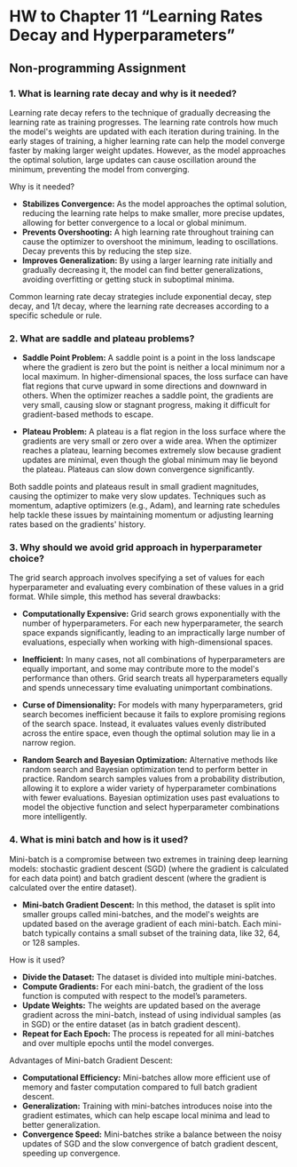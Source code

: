 # HW to Chapter 11 “Learning Rates Decay and Hyperparameters”
## Non-programming Assignment
### 1. What is learning rate decay and why is it needed?

Learning rate decay refers to the technique of gradually decreasing the learning rate as training progresses. The learning rate controls how much the model's weights are updated with each iteration during training. In the early stages of training, a higher learning rate can help the model converge faster by making larger weight updates. However, as the model approaches the optimal solution, large updates can cause oscillation around the minimum, preventing the model from converging.

Why is it needed?

- **Stabilizes Convergence:** As the model approaches the optimal solution, reducing the learning rate helps to make smaller, more precise updates, allowing for better convergence to a local or global minimum.
- **Prevents Overshooting:** A high learning rate throughout training can cause the optimizer to overshoot the minimum, leading to oscillations. Decay prevents this by reducing the step size.
- **Improves Generalization:** By using a larger learning rate initially and gradually decreasing it, the model can find better generalizations, avoiding overfitting or getting stuck in suboptimal minima.

Common learning rate decay strategies include exponential decay, step decay, and 1/t decay, where the learning rate decreases according to a specific schedule or rule.

### 2. What are saddle and plateau problems?

- **Saddle Point Problem:** A saddle point is a point in the loss landscape where the gradient is zero but the point is neither a local minimum nor a local maximum. In higher-dimensional spaces, the loss surface can have flat regions that curve upward in some directions and downward in others. When the optimizer reaches a saddle point, the gradients are very small, causing slow or stagnant progress, making it difficult for gradient-based methods to escape.

- **Plateau Problem:** A plateau is a flat region in the loss surface where the gradients are very small or zero over a wide area. When the optimizer reaches a plateau, learning becomes extremely slow because gradient updates are minimal, even though the global minimum may lie beyond the plateau. Plateaus can slow down convergence significantly.

Both saddle points and plateaus result in small gradient magnitudes, causing the optimizer to make very slow updates. Techniques such as momentum, adaptive optimizers (e.g., Adam), and learning rate schedules help tackle these issues by maintaining momentum or adjusting learning rates based on the gradients' history.

### 3. Why should we avoid grid approach in hyperparameter choice?

The grid search approach involves specifying a set of values for each hyperparameter and evaluating every combination of these values in a grid format. While simple, this method has several drawbacks:

- **Computationally Expensive:** Grid search grows exponentially with the number of hyperparameters. For each new hyperparameter, the search space expands significantly, leading to an impractically large number of evaluations, especially when working with high-dimensional spaces.

- **Inefficient:** In many cases, not all combinations of hyperparameters are equally important, and some may contribute more to the model's performance than others. Grid search treats all hyperparameters equally and spends unnecessary time evaluating unimportant combinations.

- **Curse of Dimensionality:** For models with many hyperparameters, grid search becomes inefficient because it fails to explore promising regions of the search space. Instead, it evaluates values evenly distributed across the entire space, even though the optimal solution may lie in a narrow region.

- **Random Search and Bayesian Optimization:** Alternative methods like random search and Bayesian optimization tend to perform better in practice. Random search samples values from a probability distribution, allowing it to explore a wider variety of hyperparameter combinations with fewer evaluations. Bayesian optimization uses past evaluations to model the objective function and select hyperparameter combinations more intelligently.

### 4. What is mini batch and how is it used?

Mini-batch is a compromise between two extremes in training deep learning models: stochastic gradient descent (SGD) (where the gradient is calculated for each data point) and batch gradient descent (where the gradient is calculated over the entire dataset).

- **Mini-batch Gradient Descent:** In this method, the dataset is split into smaller groups called mini-batches, and the model's weights are updated based on the average gradient of each mini-batch. Each mini-batch typically contains a small subset of the training data, like 32, 64, or 128 samples.

How is it used?

- **Divide the Dataset:** The dataset is divided into multiple mini-batches.
- **Compute Gradients:** For each mini-batch, the gradient of the loss function is computed with respect to the model’s parameters.
- **Update Weights:** The weights are updated based on the average gradient across the mini-batch, instead of using individual samples (as in SGD) or the entire dataset (as in batch gradient descent).
- **Repeat for Each Epoch:** The process is repeated for all mini-batches and over multiple epochs until the model converges.

Advantages of Mini-batch Gradient Descent:

- **Computational Efficiency:** Mini-batches allow more efficient use of memory and faster computation compared to full batch gradient descent.
- **Generalization:** Training with mini-batches introduces noise into the gradient estimates, which can help escape local minima and lead to better generalization.
- **Convergence Speed:** Mini-batches strike a balance between the noisy updates of SGD and the slow convergence of batch gradient descent, speeding up convergence.